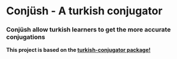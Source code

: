 # Conjüsh - A turkish conjugator

### Conjüsh allow turkish learners to get the more accurate conjugations

**This project is based on the [turkish-conjugator package!](https://github.com/pharesdiego/turkish-conjugator)**
